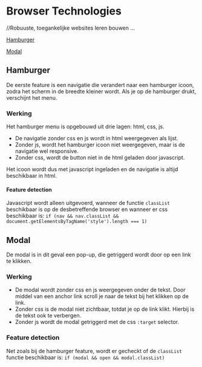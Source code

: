 # Browser Technologies
//Robuuste, toegankelijke websites leren bouwen …

[Hamburger](https://viennam.github.io/browser-technologies/opdracht2/hamburger.html)

[Modal](https://viennam.github.io/browser-technologies/opdracht2/modal.html)

## Hamburger
De eerste feature is een navigatie die verandert naar een hamburger icoon, zodra het scherm in de breedte kleiner wordt. Als je op de hamburger drukt, verschijnt het menu.

### Werking
Het hamburger menu is opgebouwd uit drie lagen: html, css, js.
- De navigatie zonder css en js wordt in html weergegeven als lijst.
- Zonder js, wordt het hamburger icoon niet weergegeven, maar is de navigatie wel responsive.
- Zonder css, wordt de button niet in de html geladen door javascript.

Het icoon wordt dus met javascript ingeladen en de navigatie is altijd beschikbaar in html.

#### Feature detection
Javascript wordt alleen uitgevoerd, wanneer de functie `classList` beschikbaar is op de desbetreffende browser en wanneer er css beschikbaar is:
`if (nav && nav.classList && document.getElementsByTagName('style').length === 1)`

## Modal
De modal is in dit geval een pop-up, die getriggerd wordt door op een link te klikken. 

### Werking
- De modal wordt zonder css en js weergegeven onder de tekst. Door middel van een anchor link scroll je naar de tekst bij het klikken op de link.
- Zonder css is de modal niet zichtbaar, totdat je op de link klikt. Hierbij is de tekst ook te verbergen.
- Zonder js wordt de modal getriggerd met de css `:target` selector.

### Feature detection
Net zoals bij de hamburger feature, wordt er gecheckt of de `classList` functie beschikbaar is: `if (modal && open && modal.classList)`

